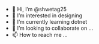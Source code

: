 - 👋 Hi, I’m @shwetag25
- 👀 I’m interested in designing
- 🌱 I’m currently learning dotnet
- 💞️ I’m looking to collaborate on ...
- 📫 How to reach me ...

<!---
shwetag25/shwetag25 is a ✨ special ✨ repository because its `README.md` (this file) appears on your GitHub profile.
You can click the Preview link to take a look at your changes.
--->
